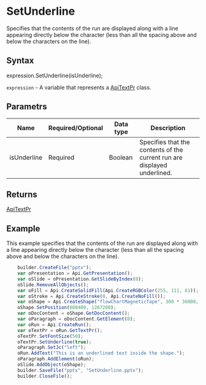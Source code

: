 # SetUnderline

Specifies that the contents of the run are displayed along with a line appearing directly below the character (less than all the spacing above and below the characters on the line).

## Syntax

expression.SetUnderline(isUnderline);

`expression` - A variable that represents a [ApiTextPr](../ApiTextPr.md) class.

## Parametrs

| **Name** | **Required/Optional** | **Data type** | **Description** |
| ------------- | ------------- | ------------- | ------------- |
| isUnderline | Required | Boolean | Specifies that the contents of the current run are displayed underlined. |

## Returns

[ApiTextPr](../ApiTextPr.md)

## Example

This example specifies that the contents of the run are displayed along with a line appearing directly below the character (less than all the spacing above and below the characters on the line).

```javascript
	builder.CreateFile("pptx");
	var oPresentation = Api.GetPresentation();
	var oSlide = oPresentation.GetSlideByIndex(0);
	oSlide.RemoveAllObjects();
	var oFill = Api.CreateSolidFill(Api.CreateRGBColor(255, 111, 61));
	var oStroke = Api.CreateStroke(0, Api.CreateNoFill());
	var oShape = Api.CreateShape("flowChartMagneticTape", 300 * 36000, 130 * 36000, oFill, oStroke);
	oShape.SetPosition(608400, 1267200);
	var oDocContent = oShape.GetDocContent();
	var oParagraph = oDocContent.GetElement(0);
	var oRun = Api.CreateRun();
	var oTextPr = oRun.GetTextPr();
	oTextPr.SetFontSize(50);
	oTextPr.SetUnderline(true);
	oParagraph.SetJc("left");
	oRun.AddText("This is an underlined text inside the shape.");
	oParagraph.AddElement(oRun);
	oSlide.AddObject(oShape);
	builder.SaveFile("pptx", "SetUnderline.pptx");
	builder.CloseFile();
```